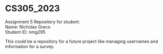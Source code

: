 # CS305_2023
Assignment 5 Repository for student:  
Name: Nicholas Greco  
Student ID: nmg295  
  
This could be a repository for a future project like managing usernames and information for a survey.  

